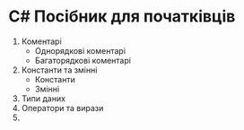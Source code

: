 # C# Посібник для початківців

1. Коментарі
   - Однорядкові коментарі
   - Багаторядкові коментарі
2. Константи та змінні
   - Константи
   - Змінні
4. Типи даних
5. Оператори та вирази
6. 
